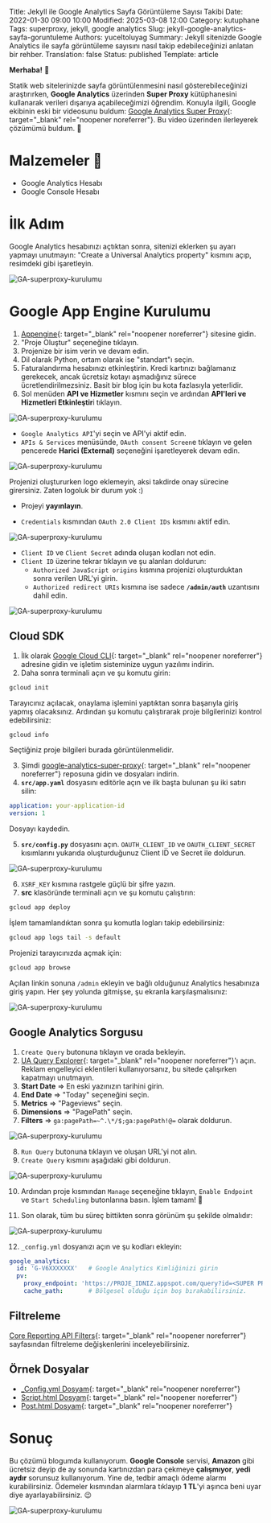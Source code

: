 Title: Jekyll ile Google Analytics Sayfa Görüntüleme Sayısı Takibi
Date: 2022-01-30 09:00 10:00
Modified: 2025-03-08 12:00
Category: kutuphane
Tags: superproxy, jekyll, google analytics
Slug: jekyll-google-analytics-sayfa-goruntuleme
Authors: yuceltoluyag
Summary: Jekyll sitenizde Google Analytics ile sayfa görüntüleme sayısını nasıl takip edebileceğinizi anlatan bir rehber.
Translation: false
Status: published
Template: article


**Merhaba!** 🌟

Statik web sitelerinizde sayfa görüntülenmesini nasıl gösterebileceğinizi araştırırken, **Google Analytics** üzerinden **Super Proxy** kütüphanesini kullanarak verileri dışarıya açabileceğimizi öğrendim. Konuyla ilgili, Google ekibinin eski bir videosunu buldum: [Google Analytics Super Proxy](https://developers.google.com/analytics/solutions/google-analytics-super-proxy){: target="_blank" rel="noopener noreferrer"}. Bu video üzerinden ilerleyerek çözümümü buldum. 🥰

# Malzemeler 🥗

- Google Analytics Hesabı
- Google Console Hesabı

# İlk Adım

Google Analytics hesabınızı açtıktan sonra, sitenizi eklerken şu ayarı yapmayı unutmayın: "Create a Universal Analytics property" kısmını açıp, resimdeki gibi işaretleyin.

![GA-superproxy-kurulumu](/images/superproxy.webp)

# Google App Engine Kurulumu

1. [Appengine](https://console.cloud.google.com/appengine){: target="_blank" rel="noopener noreferrer"} sitesine gidin.
2. "Proje Oluştur" seçeneğine tıklayın.
3. Projenize bir isim verin ve devam edin.
4. Dil olarak Python, ortam olarak ise "standart"ı seçin.
5. Faturalandırma hesabınızı etkinleştirin. Kredi kartınızı bağlamanız gerekecek, ancak ücretsiz kotayı aşmadığınız sürece ücretlendirilmezsiniz. Basit bir blog için bu kota fazlasıyla yeterlidir.
6. Sol menüden **API ve Hizmetler** kısmını seçin ve ardından **API'leri ve Hizmetleri Etkinleştir**i tıklayın.

![GA-superproxy-kurulumu](/images/superproxy2.webp)

- `Google Analytics API`'yi seçin ve API'yi aktif edin.
- `APIs & Services` menüsünde, `OAuth consent Screen`e tıklayın ve gelen pencerede **Harici (External)** seçeneğini işaretleyerek devam edin.

![GA-superproxy-kurulumu](/images/superproxy3.webp)



<div class="info-box note">
Projenizi oluştururken logo eklemeyin, aksi takdirde onay sürecine girersiniz. Zaten logoluk bir durum yok :)</div>

- Projeyi **yayınlayın**.

* `Credentials` kısmından `OAuth 2.0 Client IDs` kısmını aktif edin.

![GA-superproxy-kurulumu](/images/superproxy4.webp)

- `Client ID` ve `Client Secret` adında oluşan kodları not edin.
- `Client ID` üzerine tekrar tıklayın ve şu alanları doldurun:
  - `Authorized JavaScript origins` kısmına projenizi oluşturduktan sonra verilen URL'yi girin.
  - `Authorized redirect URIs` kısmına ise sadece **`/admin/auth`** uzantısını dahil edin.

![GA-superproxy-kurulumu](/images/superproxy5.webp)

## Cloud SDK

1. İlk olarak [Google Cloud CLI](https://cloud.google.com/sdk/docs/quickstart){: target="_blank" rel="noopener noreferrer"} adresine gidin ve işletim sisteminize uygun yazılımı indirin.
2. Daha sonra terminali açın ve şu komutu girin:

```bash
gcloud init
```

Tarayıcınız açılacak, onaylama işlemini yaptıktan sonra başarıyla giriş yapmış olacaksınız. Ardından şu komutu çalıştırarak proje bilgilerinizi kontrol edebilirsiniz:

```bash
gcloud info
```

Seçtiğiniz proje bilgileri burada görüntülenmelidir.

3. Şimdi [google-analytics-super-proxy](https://github.com/googleanalytics/google-analytics-super-proxy){: target="_blank" rel="noopener noreferrer"} reposuna gidin ve dosyaları indirin.
4. **`src/app.yaml`** dosyasını editörle açın ve ilk başta bulunan şu iki satırı silin:

```yaml
application: your-application-id
version: 1
```

Dosyayı kaydedin.

5. **`src/config.py`** dosyasını açın. `OAUTH_CLIENT_ID` ve `OAUTH_CLIENT_SECRET` kısımlarını yukarıda oluşturduğunuz Client ID ve Secret ile doldurun.

![GA-superproxy-kurulumu](/images/superproxy6.webp)

6. `XSRF_KEY` kısmına rastgele güçlü bir şifre yazın.
7. **src** klasöründe terminali açın ve şu komutu çalıştırın:

```bash
gcloud app deploy
```

İşlem tamamlandıktan sonra şu komutla logları takip edebilirsiniz:

```bash
gcloud app logs tail -s default
```

Projenizi tarayıcınızda açmak için:

```bash
gcloud app browse
```

Açılan linkin sonuna `/admin` ekleyin ve bağlı olduğunuz Analytics hesabınıza giriş yapın. Her şey yolunda gitmişse, şu ekranla karşılaşmalısınız:

![GA-superproxy-kurulumu](/images/superproxy7.webp)

## Google Analytics Sorgusu

1. `Create Query` butonuna tıklayın ve orada bekleyin.
2. [UA Query Explorer](https://ga-dev-tools.web.app/query-explorer/){: target="_blank" rel="noopener noreferrer"}'ı açın. Reklam engelleyici eklentileri kullanıyorsanız, bu sitede çalışırken kapatmayı unutmayın.
3. **Start Date** => En eski yazınızın tarihini girin.
4. **End Date** => "Today" seçeneğini seçin.
5. **Metrics** => "Pageviews" seçin.
6. **Dimensions** => "PagePath" seçin.
7. **Filters** => `ga:pagePath=~^.\*/$;ga:pagePath!@=` olarak doldurun.

![GA-superproxy-kurulumu](/images/superproxy8.webp)

8. `Run Query` butonuna tıklayın ve oluşan URL'yi not alın.
9. `Create Query` kısmını aşağıdaki gibi doldurun.

![GA-superproxy-kurulumu](/images/superproxy9.webp)

10. Ardından proje kısmından `Manage` seçeneğine tıklayın, `Enable Endpoint` ve `Start Scheduling` butonlarına basın. İşlem tamam! 🎉

11. Son olarak, tüm bu süreç bittikten sonra görünüm şu şekilde olmalıdır:

![GA-superproxy-kurulumu](/images/superproxy10.webp)

12. `_config.yml` dosyanızı açın ve şu kodları ekleyin:

```yaml
google_analytics:
  id: 'G-V6XXXXXXX'   # Google Analytics Kimliğinizi girin
  pv:
    proxy_endpoint: 'https://PROJE_IDNIZ.appspot.com/query?id=<SUPER PROXY IDNIZ>'
    cache_path:       # Bölgesel olduğu için boş bırakabilirsiniz.
```

## Filtreleme

[Core Reporting API Filters](https://developers.google.com/analytics/devguides/reporting/core/v3/reference#filters){: target="_blank" rel="noopener noreferrer"} sayfasından filtreleme değişkenlerini inceleyebilirsiniz.

## Örnek Dosyalar

- [\_Config.yml Dosyam](https://github.com/yuceltoluyag/yuceltoluyag.github.io/blob/main/_config.yml#L37){: target="_blank" rel="noopener noreferrer"}
- [Script.html Dosyam](https://github.com/yuceltoluyag/yuceltoluyag.github.io/blob/main/_includes/script.html#L35){: target="_blank" rel="noopener noreferrer"}
- [Post.html Dosyam](https://github.com/yuceltoluyag/yuceltoluyag.github.io/blob/main/_layouts/post.html#L46){: target="_blank" rel="noopener noreferrer"}

# Sonuç

Bu çözümü blogumda kullanıyorum. **Google Console** servisi, **Amazon** gibi ücretsiz deyip de ay sonunda kartınızdan para çekmeye **çalışmıyor**, **yedi aydır** sorunsuz kullanıyorum. Yine de, tedbir amaçlı ödeme alarmı kurabilirsiniz. Ödemeler kısmından alarmlara tıklayıp **1 TL**'yi aşınca beni uyar diye ayarlayabilirsiniz. 😉

![GA-superproxy-kurulumu](/images/superproxy11.webp)
